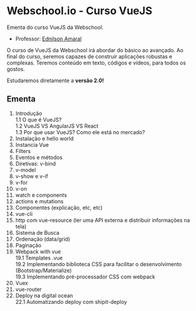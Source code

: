 # Webschool.io - Curso VueJS

Ementa do curso VueJS da Webschool.

- Professor: [Ednilson Amaral](https://github.com/ednilsonamaral)


O curso de VueJS da Webschool irá abordar do básico ao avançado. Ao final do curso, seremos capazes de construir aplicações robustas e complexas. Teremos conteúdo em texto, códigos e vídeos, para todos os gostos.

Estudaremos diretamente a **versão 2.0!**


## Ementa

1. Introdução  
1.1 O que é VueJS?  
1.2 VueJS VS AngularJS VS React  
1.3 Por que usar VueJS? Como ele está no mercado?  
2. Instalação e hello world  
3. Instancia Vue
4. Filters
5. Eventos e métodos
6. Diretivas: v-bind
7. v-model
8. v-show e v-if
9. v-for
10. v-on
11. watch e components
12. actions e mutations
13. Componentes (explicação, etc, etc)
14. vue-cli
15. http com vue-resource (ler uma API externa e distribuir informações na tela)
16. Sistema de Busca
17. Ordenação (data/grid)
18. Paginação
19. Webpack with vue  
19.1 Templates .vue  
19.2 Implementando biblioteca CSS para facilitar o desenvolvimento (Bootstrap/Materialize)  
19.3 Implementando pré-processador CSS com webpack  
20. Vuex
21. vue-router
22. Deploy na digital ocean  
22.1 Automatizando deploy com shipit-deploy

